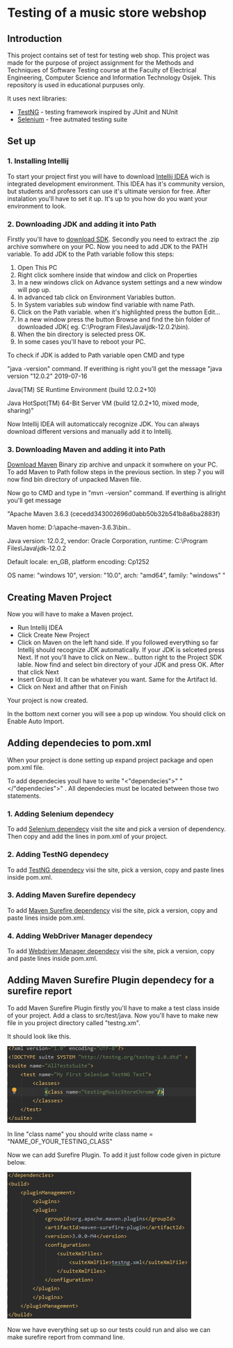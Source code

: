 # Testing of a music store webshop

## Introduction

This project contains set of test for testing web shop. This project was made for the purpose of project assignment for 
the Methods and Techniques of Software Testing course at the Faculty of Electrical Engineering, Computer Science and Information Technology Osijek.
This repository is used in educational purpuses only.

It uses next libraries:

* [TestNG](https://testng.org/doc/) - testing framework inspired by JUnit and NUnit
* [Selenium](https://selenium.dev/) - free autmated testing suite

## Set up
### 1. Installing Intellij

To start your project first you will have to download [Intellij IDEA](https://www.jetbrains.com/idea/) wich is integrated development environment.
This IDEA has it's community version, but students and professors can use it's ultimate version for free. After instalation you'll have to set it up.
It's up to you how do you want your environment to look.

### 2. Downloading JDK and adding it into Path

Firstly you'll have to [download SDK](https://jdk.java.net/13/). Secondly you need to extract the .zip archive somwhere on your PC. Now you need to add JDK to the PATH variable.
To add JDK to the Path variable follow this steps:
1. Open This PC
2. Right click somhere inside that window and click on Properties
3. In a new windows click on Advance system settings and a new window will pop up.
4. In advanced tab click on Environment Variables button.
5. In System variables sub window find variable with name Path.
6. Click on the Path variable. when it's highlighted press the button Edit...
7. In a new window press the button Browse and find the bin folder of downloaded JDK( eg. C:\Program Files\Java\jdk-12.0.2\bin).
8. When the bin directory is selected press OK. 
9. In some cases you'll have to reboot your PC.

To check if JDK is added to Path variable open CMD and type 

"java -version" command. If everithing is right you'll get the message "java version "12.0.2" 2019-07-16 

Java(TM) SE Runtime Environment (build 12.0.2+10) 

Java HotSpot(TM) 64-Bit Server VM (build 12.0.2+10, mixed mode, sharing)"

Now Intellij IDEA will automaticcaly recognize JDK. You can always download different versions and manually add it to Intellij.

### 3. Downloading Maven and adding it into Path

[Download Maven](https://maven.apache.org/download.cgi) Binary zip archive and unpack it somwhere on your PC. To add Maven to Path follow steps in the previous section. In step 7 you will now find bin directory of unpacked Maven file.

Now go to CMD and type in "mvn -version" command. If everthing is allright you'll get message 

"Apache Maven 3.6.3 (cecedd343002696d0abb50b32b541b8a6ba2883f)

Maven home: D:\apache-maven-3.6.3\bin\..

Java version: 12.0.2, vendor: Oracle Corporation, runtime: C:\Program Files\Java\jdk-12.0.2 

Default locale: en_GB, platform encoding: Cp1252 

OS name: "windows 10", version: "10.0", arch: "amd64", family: "windows"  "


## Creating Maven Project

Now you will have to make a Maven project.

* Run Intellij IDEA 
* Click Create New Project
* Click on Maven on the left hand side. If you followed everything so far Intellij should recognize JDK  automatically. If your JDK is selceted press Next. If not you'll have to click on New... button right to the Project SDK lable. Now find and select bin directory of your JDK and press OK. After that click Next
* Insert Group Id. It can be whatever you want. Same for the Artifact Id.
* Click on Next and afther that on Finish

Your project is now created. 

In the bottom next corner you will see a pop up window. You should click on Enable Auto Import.

## Adding dependecies to pom.xml

When your project is done setting up expand project package and open pom.xml file.

To add dependecies youll have to write "<"dependecies">" "</"dependecies">" . All dependecies must be located between those two statements.

### 1. Adding Selenium dependecy

To add [Selenium dependecy](https://mvnrepository.com/artifact/org.seleniumhq.selenium/selenium-java) visit the site and pick a version of dependency. Then copy and add the lines in pom.xml of your project.

### 2. Adding TestNG dependecy

To add [TestNG dependecy](https://mvnrepository.com/artifact/org.testng/testng) visi the site, pick a version, copy and paste lines inside pom.xml.

### 3. Adding Maven Surefire dependecy

To add [Maven Surefire dependency](https://mvnrepository.com/artifact/org.apache.maven.surefire/surefire-api) visi the site, pick a version, copy and paste lines inside pom.xml.

### 4. Adding WebDriver Manager dependecy

To add [Webdriver Manager dependecy](https://mvnrepository.com/artifact/io.github.bonigarcia/webdrivermanager) visi the site, pick a version, copy and paste lines inside pom.xml.


## Adding Maven Surefire Plugin dependecy for a surefire report

To add Maven Surefire Plugin firstly you'll have to make a test class inside of your project. Add a class to src/test/java. Now you'll have to make new file in you project directory called "testng.xm".

It should look like this.

![alt-text](https://github.com/ivansertic/pictures/blob/master/Capture2.PNG)

In line "class name" you should write class name = "NAME_OF_YOUR_TESTING_CLASS"

Now we can add Surefire Plugin. To add it just follow code given in picture below.

![alt-text](https://github.com/ivansertic/pictures/blob/master/Capture.PNG)

Now we have everything set up so our tests could run and also we can make surefire report from command line.

